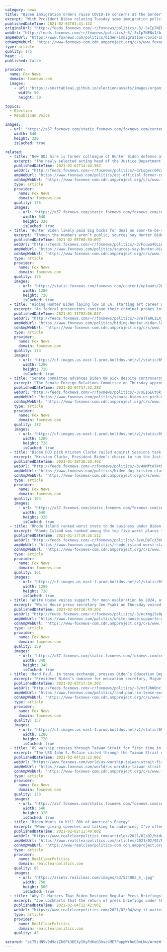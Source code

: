 ```yaml
---
category: news
title: "Biden immigration orders raise COVID-19 concerns at the border"
excerpt: "With President Biden relaxing Tuesday some immigration policies bolstered under the Trump administration, U.S. health and immigration officials have been vague about coronavirus testing for people caught crossing the southern border illegally."
publishedDateTime: 2021-02-03T01:41:14Z
originalUrl: "http://feeds.foxnews.com/~r/foxnews/politics/~3/-SxIp7NENuI/biden-immigration-covid-19-border"
webUrl: "http://feeds.foxnews.com/~r/foxnews/politics/~3/-SxIp7NENuI/biden-immigration-covid-19-border"
ampWebUrl: "https://www.foxnews.com/politics/biden-immigration-covid-19-border.amp"
cdnAmpWebUrl: "https://www-foxnews-com.cdn.ampproject.org/c/s/www.foxnews.com/politics/biden-immigration-covid-19-border.amp"
type: article
quality: 175
heat: -1
published: false

provider:
  name: Fox News
  domain: foxnews.com
  images:
    - url: "https://smartableai.github.io/election/assets/images/organizations/foxnews.com-50x50.jpg"
      width: 50
      height: 50

topics:
  - Election
  - Republican Voice

images:
  - url: "https://a57.foxnews.com/static.foxnews.com/foxnews.com/content/uploads/2021/02/640/320/biden-mayorkas.jpg?ve=1&tl=1"
    width: 640
    height: 320
    isCached: true

related:
  - title: "New DOJ hire is former colleague of Hunter Biden defense attorney"
    excerpt: "The newly selected acting head of the Justice Department's criminal division is a former colleague of the attorney now representing Hunter Biden in the face of a DOJ investigation."
    publishedDateTime: 2021-02-02T14:44:56Z
    webUrl: "http://feeds.foxnews.com/~r/foxnews/politics/~3/Lqqecc00cx0/doj-official-former-colleague-hunter-biden-defense-attorney"
    ampWebUrl: "https://www.foxnews.com/politics/doj-official-former-colleague-hunter-biden-defense-attorney.amp"
    cdnAmpWebUrl: "https://www-foxnews-com.cdn.ampproject.org/c/s/www.foxnews.com/politics/doj-official-former-colleague-hunter-biden-defense-attorney.amp"
    type: article
    provider:
      name: Fox News
      domain: foxnews.com
    quality: 175
    images:
      - url: "https://a57.foxnews.com/static.foxnews.com/foxnews.com/content/uploads/2021/02/640/320/Hunter-Biden-Joe-Biden-Inauguration-AP.jpg?ve=1&tl=1"
        width: 640
        height: 320
        isCached: true
  - title: "Hunter Biden likely paid big bucks for deal on soon-to-be-released book"
    excerpt: "Though the numbers aren’t public, sources say Hunter Biden was likely paid big bucks for his new book deal. "
    publishedDateTime: 2021-02-05T00:59:09Z
    webUrl: "http://feeds.foxnews.com/~r/foxnews/politics/~3/Fouwa46LLAg/sources-say-hunter-biden-likely-paid-big-bucks-for-new-book-deal"
    ampWebUrl: "https://www.foxnews.com/politics/sources-say-hunter-biden-likely-paid-big-bucks-for-new-book-deal.amp"
    cdnAmpWebUrl: "https://www-foxnews-com.cdn.ampproject.org/c/s/www.foxnews.com/politics/sources-say-hunter-biden-likely-paid-big-bucks-for-new-book-deal.amp"
    type: article
    provider:
      name: Fox News
      domain: foxnews.com
    quality: 175
    images:
      - url: "https://static.foxnews.com/foxnews.com/content/uploads/2021/02/Hunter-memoir2.jpg"
        width: 1280
        height: 720
        isCached: true
  - title: "Hiding Hunter Biden laying low in LA, starting art career with shady dealer"
    excerpt: "As federal prosecutors continue their criminal probes into Hunter Biden’s taxes and international business dealings, the President’s son — shuttling between Washington DC and a sprawling Hollywood Hills home — is lying low, consulting with lawyers and focusing on his new career in art."
    publishedDateTime: 2021-01-31T02:06:03Z
    webUrl: "http://feeds.foxnews.com/~r/foxnews/politics/~3/WTTaRLiLXjk/hiding-hunter-biden-laying-low-in-la-starting-art-career-with-shady-dealer"
    ampWebUrl: "https://www.foxnews.com/politics/hiding-hunter-biden-laying-low-in-la-starting-art-career-with-shady-dealer.amp"
    cdnAmpWebUrl: "https://www-foxnews-com.cdn.ampproject.org/c/s/www.foxnews.com/politics/hiding-hunter-biden-laying-low-in-la-starting-art-career-with-shady-dealer.amp"
    type: article
    provider:
      name: Fox News
      domain: foxnews.com
    quality: 173
    images:
      - url: "https://cf-images.us-east-1.prod.boltdns.net/v1/static/694940094001/23f4d2ba-b1e3-4f9c-bc4e-3b3d3f3de519/2b711708-9a6f-4b8b-949a-d7a0eb709359/1280x720/match/image.jpg"
        width: 1280
        height: 720
        isCached: true
  - title: "Senate committee advances Biden UN pick despite controversy over China speech"
    excerpt: "The Senate Foreign Relations Committee on Thursday approved President Biden’s U.N. ambassador nominee, Linda Thomas-Greenfield, but only after objections and a delay in the vote due to concerns raised by Republicans about a pro-China speech she once gave in 2019."
    publishedDateTime: 2021-02-04T17:52:28Z
    webUrl: "http://feeds.foxnews.com/~r/foxnews/politics/~3/sEIGE6t0k3g/senate-biden-un-pick-china-speech"
    ampWebUrl: "https://www.foxnews.com/politics/senate-biden-un-pick-china-speech.amp"
    cdnAmpWebUrl: "https://www-foxnews-com.cdn.ampproject.org/c/s/www.foxnews.com/politics/senate-biden-un-pick-china-speech.amp"
    type: article
    provider:
      name: Fox News
      domain: foxnews.com
    quality: 172
    images:
      - url: "https://cf-images.us-east-1.prod.boltdns.net/v1/static/694940094001/b072103f-ac02-41ea-b778-f4d9e143bb32/842a50a2-60e7-49f6-ae5b-5bd52e8fe220/1280x720/match/image.jpg"
        width: 1280
        height: 720
        isCached: true
  - title: "Biden DOJ pick Kristen Clarke railed against Sessions task force protecting religious liberty"
    excerpt: "Kristen Clarke, President Biden's choice to run the Justice Department's Civil Rights Division, has previously taken issue with the Justice Department's Religious Liberty Task Force."
    publishedDateTime: 2021-01-28T20:20:40Z
    webUrl: "http://feeds.foxnews.com/~r/foxnews/politics/~3/4mMftAT4tO0/biden-doj-kristen-clarke-jeff-sessions-religious-liberty"
    ampWebUrl: "https://www.foxnews.com/politics/biden-doj-kristen-clarke-jeff-sessions-religious-liberty.amp"
    cdnAmpWebUrl: "https://www-foxnews-com.cdn.ampproject.org/c/s/www.foxnews.com/politics/biden-doj-kristen-clarke-jeff-sessions-religious-liberty.amp"
    type: article
    provider:
      name: Fox News
      domain: foxnews.com
    quality: 164
    images:
      - url: "https://a57.foxnews.com/static.foxnews.com/foxnews.com/content/uploads/2021/01/640/320/Kristen-Clarke-GETTY.jpg?ve=1&tl=1"
        width: 640
        height: 320
        isCached: true
  - title: "Rhode Island ranked worst state to do business under Biden Commerce Secretary nominee's leadership"
    excerpt: "Rhode Island was ranked among the top five worst places to do business in the U.S. during all four years Gina Raimondo, President Biden's nominee for secretary of commerce, was governor."
    publishedDateTime: 2021-01-27T19:26:51Z
    webUrl: "http://feeds.foxnews.com/~r/foxnews/politics/~3/oLDpTcX3XnI/rhode-island-worst-state-business-biden-commerce-raimondo"
    ampWebUrl: "https://www.foxnews.com/politics/rhode-island-worst-state-business-biden-commerce-raimondo.amp"
    cdnAmpWebUrl: "https://www-foxnews-com.cdn.ampproject.org/c/s/www.foxnews.com/politics/rhode-island-worst-state-business-biden-commerce-raimondo.amp"
    type: article
    provider:
      name: Fox News
      domain: foxnews.com
    quality: 161
    images:
      - url: "https://cf-images.us-east-1.prod.boltdns.net/v1/static/694940094001/3e6cc050-5e3c-4af3-8996-40045a053ee5/ebbce464-9ae9-4185-a4e5-9485df9d3e95/1280x720/match/image.jpg"
        width: 1280
        height: 720
        isCached: true
  - title: "White House voices support for moon exploration by 2024, after concerns Biden would nix Artemis Program"
    excerpt: "White House press secretary Jen Psaki on Thursday voiced support for NASA's Artemis Program, which aims to land the first woman and next man on the moon by 2024."
    publishedDateTime: 2021-02-04T18:49:20Z
    webUrl: "http://feeds.foxnews.com/~r/foxnews/politics/~3/ncXmgiSs0pU/white-house-supports-moon-exploration-by-2024"
    ampWebUrl: "https://www.foxnews.com/politics/white-house-supports-moon-exploration-by-2024.amp"
    cdnAmpWebUrl: "https://www-foxnews-com.cdn.ampproject.org/c/s/www.foxnews.com/politics/white-house-supports-moon-exploration-by-2024.amp"
    type: article
    provider:
      name: Fox News
      domain: foxnews.com
    quality: 159
    images:
      - url: "https://a57.foxnews.com/static.foxnews.com/foxnews.com/content/uploads/2020/10/340/340/brooke-singman-headshot.jpg?ve=1&tl=1"
        width: 340
        height: 340
        isCached: true
  - title: "Rand Paul, in tense exchange, presses Biden’s Education Department nominee on transgender student athletes"
    excerpt: "President Biden’s nominee for education secretary, Miguel Cardona, faced questions on transgender student athletes during a tense exchange with Sen. Rand Paul, R-Ky., during his confirmation hearing before the Senate Health, Education, Labor and Pensions Committee on Wednesday."
    publishedDateTime: 2021-02-03T17:59:20Z
    webUrl: "http://feeds.foxnews.com/~r/foxnews/politics/~3/mtfJhWQncTs/rand-paul-in-tense-exchange-presses-bidens-education-department-nominee-on-transgender-student-athletes"
    ampWebUrl: "https://www.foxnews.com/politics/rand-paul-in-tense-exchange-presses-bidens-education-department-nominee-on-transgender-student-athletes.amp"
    cdnAmpWebUrl: "https://www-foxnews-com.cdn.ampproject.org/c/s/www.foxnews.com/politics/rand-paul-in-tense-exchange-presses-bidens-education-department-nominee-on-transgender-student-athletes.amp"
    type: article
    provider:
      name: Fox News
      domain: foxnews.com
    quality: 157
    images:
      - url: "https://cf-images.us-east-1.prod.boltdns.net/v1/static/694940094001/ba2bc4f9-b694-4326-9312-44524e136e49/cf153a2d-9a34-4de7-b7b1-2e2a0236c841/1280x720/match/image.jpg"
        width: 1280
        height: 720
        isCached: true
  - title: "US warship crosses through Taiwan Strait for first time in Biden presidency"
    excerpt: "The USS John S. McCain sailed through the Taiwan Strait on Thursday, its first such operation since Joe Biden took office."
    publishedDateTime: 2021-02-04T22:22:00Z
    webUrl: "https://www.foxnews.com/world/us-warship-taiwan-strait-first-time-biden-presidency"
    ampWebUrl: "https://www.foxnews.com/world/us-warship-taiwan-strait-first-time-biden-presidency.amp"
    cdnAmpWebUrl: "https://www-foxnews-com.cdn.ampproject.org/c/s/www.foxnews.com/world/us-warship-taiwan-strait-first-time-biden-presidency.amp"
    type: article
    provider:
      name: Fox News
      domain: foxnews.com
    quality: 133
    images:
      - url: "https://a57.foxnews.com/static.foxnews.com/foxnews.com/content/uploads/2021/02/640/320/USS-John-Mccain-iStock.jpg?ve=1&tl=1"
        width: 640
        height: 320
        isCached: true
  - title: "Biden Wants to Kill 80% of America's Energy"
    excerpt: "When giving speeches and talking to audiences, I've often been struck by how few Americans, even those who are highly educated, have any idea where the"
    publishedDateTime: 2021-02-02T11:40:00Z
    webUrl: "https://www.realclearpolitics.com/articles/2021/02/02/biden_wants_to_kill_80_of_americas_energy_145163.html"
    ampWebUrl: "https://www.realclearpolitics.com/articles/2021/02/02/biden_wants_to_kill_80_of_americas_energy_145163.amp.html"
    cdnAmpWebUrl: "https://www-realclearpolitics-com.cdn.ampproject.org/c/s/www.realclearpolitics.com/articles/2021/02/02/biden_wants_to_kill_80_of_americas_energy_145163.amp.html"
    type: article
    provider:
      name: RealClearPolitics
      domain: realclearpolitics.com
    quality: 85
    images:
      - url: "https://assets.realclear.com/images/53/534003_5_.jpg"
        width: 750
        height: 500
        isCached: true
  - title: "Why It Matters That Biden Restored Regular Press Briefings"
    excerpt: "Joe Lockharts that the return of press briefings under the new Biden administration is a welcome change. Press briefings are far more than symbolic -- they're an avenue to keep the government quick and accountable."
    publishedDateTime: 2021-02-04T12:42:00Z
    webUrl: "https://www.realclearpolitics.com/2021/02/04/why_it_matters_that_biden_restored_regular_press_briefings_535116.html"
    type: article
    provider:
      name: RealClearPolitics
      domain: realclearpolitics.com
    quality: 45

secured: "ec75sHN5v9d9ozZk0Pk3BEXyIOyPdKeOShscGME7PwppWrheG8mLNw/WrmzWfUhTsInQi5rxIHk+I4n9BiNvj44+LUBcxgUJii+QNcgby0fQJgx75DaNFWH6Cf2pJOapj/1Lqe6iaQ02kR3wIC7ayeTYmu/G3pN9mgq0SBNZNCCuqREXdR3ZJGSHvw7kqNWEJntLt0K11Thg5P7c0JvMGfbE7xV8bUiCBcLiSzAQM7PqO8Z6nPA56+ylcoHcz+cN+GFFF+CDt4Q5MuqNGSlOl5o00W7zI2kRNzMwYGXJn/kmSgUbGFyKeq0G/AWafsidT30FWxE0A8PfLhiFdAiNEbJ4cieMfNvW3yk0tl3MvqQ=;UwzQ5rdla0sAKPx+yix/Wg=="
---
```



